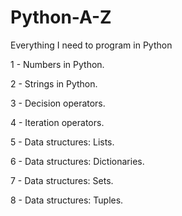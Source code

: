 # Python-A-Z
Everything I need to program in Python

1 - Numbers in Python.

2 - Strings in Python.

3 - Decision operators.

4 - Iteration operators.

5 - Data structures: Lists.

6 - Data structures: Dictionaries.

7 - Data structures: Sets.

8 - Data structures: Tuples.
